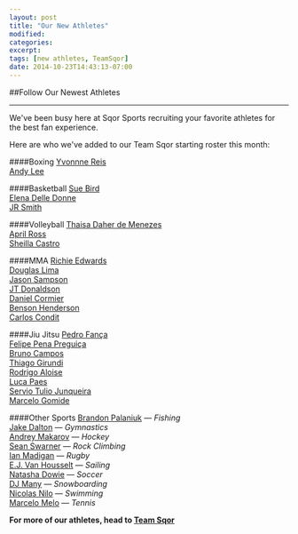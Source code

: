 ```yaml
---
layout: post
title: "Our New Athletes"
modified:
categories: 
excerpt:
tags: [new athletes, TeamSqor]
date: 2014-10-23T14:43:13-07:00
---
```


##Follow Our Newest Athletes
- - - -

We've been busy here at Sqor Sports recruiting your favorite athletes for the best fan experience. 


Here are who we've added to our Team Sqor starting roster this month:
  
   

####Boxing
[Yvonnne Reis](https://sqor.com/users/98893)   
[Andy Lee](https://sqor.com/users/30778)   


####Basketball
[Sue Bird](https://sqor.com/users/95588)  
[Elena Delle Donne](https://sqor.com/users/95573)   
[JR Smith](https://sqor.com/users/5106)  


####Volleyball
[Thaisa Daher de Menezes](https://sqor.com/users/95936)  
[April Ross](https://sqor.com/users/95603)   
[Sheilla Castro](https://sqor.com/users/92365)  

####MMA
[Richie Edwards](https://sqor.com/users/92690)  
[Douglas Lima](https://sqor.com/users/91416)   
[Jason Sampson](https://sqor.com/users/91204)   
[JT Donaldson](https://sqor.com/users/87777)  
[Daniel Cormier](https://sqor.com/users/27754)  
[Benson Henderson](https://sqor.com/users/28606)  
[Carlos Condit](https://sqor.com/users/39196)  

####Jiu Jitsu
[Pedro Fança](https://sqor.com/users/89411)  
[Felipe Pena Preguiça](https://sqor.com/users/89113)     
[Bruno Campos](https://sqor.com/users/89069)   
[Thiago Girundi](https://sqor.com/users/96916)     
[Rodrigo Aloise](https://sqor.com/users/94236)    
[Luca Paes](https://sqor.com/users/89055)    
[Servio Tulio Junqueira](https://sqor.com/users/89051)  
[Marcelo Gomide](https://sqor.com/users/88327)    

####Other Sports
[Brandon Palaniuk](https://sqor.com/users/97574) — *Fishing*  
[Jake Dalton](https://sqor.com/users/87163) — *Gymnastics*  
[Andrey Makarov](https://sqor.com/users/89714) — *Hockey*  
[Sean Swarner](https://sqor.com/users/98598) — *Rock Climbing*  
[Ian Madigan](https://sqor.com/users/79762) — *Rugby*  
[E.J. Van Housselt](https://sqor.com/users/89720) — *Sailing*  
[Natasha Dowie](https://sqor.com/users/95592) — *Soccer*  
[DJ Many](https://sqor.com/users/92649) — *Snowboarding*  
[Nicolas Nilo](https://sqor.com/users/89909) — *Swimming*   
[Marcelo Melo](https://sqor.com/users/91162)  — *Tennis*



**For more of our athletes, head to [Team Sqor](https://sqor.com/teamsqor)**